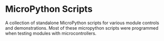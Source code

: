 # MicroPython Scripts

A collection of standalone MicroPython scripts for various module controls and demonstrations.
Most of these micropython scripts were programmed when testing modules with microcontrollers.
